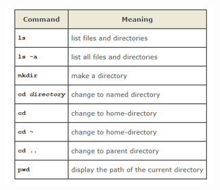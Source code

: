 


![](https://github.com/janiszewskibartlomiej/Java_from_scratch_in_code_me/blob/master/2020-09-16_11h53_43.png "linux command")
